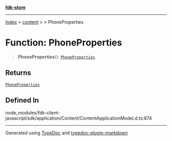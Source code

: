 [**fdk-store**](../../../README.md)
***

[Index](../../../API.md) > [content](../../README.md) > [<internal>](../README.md) > PhoneProperties

# Function: PhoneProperties

> **PhoneProperties**(): [`PhoneProperties`](../type-aliases/type-alias.PhoneProperties.md)

## Returns

[`PhoneProperties`](../type-aliases/type-alias.PhoneProperties.md)

## Defined In

node\_modules/fdk-client-javascript/sdk/application/Content/ContentApplicationModel.d.ts:874

***
Generated using [TypeDoc](https://typedoc.org/) and [typedoc-plugin-markdown](https://www.npmjs.com/package/typedoc-plugin-markdown)
